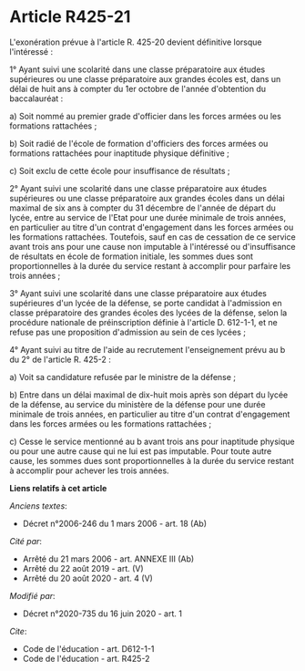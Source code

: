 # Article R425-21

L'exonération prévue à l'article R. 425-20 devient définitive lorsque l'intéressé : 

1° Ayant suivi une scolarité dans une classe préparatoire aux études supérieures ou une classe préparatoire aux grandes
écoles est, dans un délai de huit ans à compter du 1er octobre de l'année d'obtention du baccalauréat : 

a) Soit nommé au premier grade d'officier dans les forces armées ou les formations rattachées ; 

b) Soit radié de l'école de formation d'officiers des forces armées ou formations rattachées pour inaptitude physique
définitive ; 

c) Soit exclu de cette école pour insuffisance de résultats ; 

2° Ayant suivi une scolarité dans une classe préparatoire aux études supérieures ou une classe préparatoire aux grandes
écoles dans un délai maximal de six ans à compter du 31 décembre de l'année de départ du lycée, entre au service de l'Etat
pour une durée minimale de trois années, en particulier au titre d'un contrat d'engagement dans les forces armées ou les
formations rattachées. Toutefois, sauf en cas de cessation de ce service avant trois ans pour une cause non imputable à
l'intéressé ou d'insuffisance de résultats en école de formation initiale, les sommes dues sont proportionnelles à la durée
du service restant à accomplir pour parfaire les trois années ; 

3° Ayant suivi une scolarité dans une classe préparatoire aux études supérieures d'un lycée de la défense, se porte candidat
à l'admission en classe préparatoire des grandes écoles des lycées de la défense, selon la procédure nationale de
préinscription définie à l'article D. 612-1-1, et ne refuse pas une proposition d'admission au sein de ces lycées ; 

4° Ayant suivi au titre de l'aide au recrutement l'enseignement prévu au b du 2° de l'article R. 425-2 : 

a) Voit sa candidature refusée par le ministre de la défense ; 

b) Entre dans un délai maximal de dix-huit mois après son départ du lycée de la défense, au service du ministère de la
défense pour une durée minimale de trois années, en particulier au titre d'un contrat d'engagement dans les forces armées ou
les formations rattachées ; 

c) Cesse le service mentionné au b avant trois ans pour inaptitude physique ou pour une autre cause qui ne lui est pas
imputable. Pour toute autre cause, les sommes dues sont proportionnelles à la durée du service restant à accomplir pour
achever les trois années.

**Liens relatifs à cet article**

_Anciens textes_:

  - Décret n°2006-246 du 1 mars 2006 - art. 18 (Ab)

_Cité par_:

  - Arrêté du 21 mars 2006 - art. ANNEXE III (Ab)
  - Arrêté du 22 août 2019 - art. (V)
  - Arrêté du 20 août 2020 - art. 4 (V)

_Modifié par_:

  - Décret n°2020-735 du 16 juin 2020 - art. 1

_Cite_:

  - Code de l'éducation - art. D612-1-1
  - Code de l'éducation - art. R425-2
